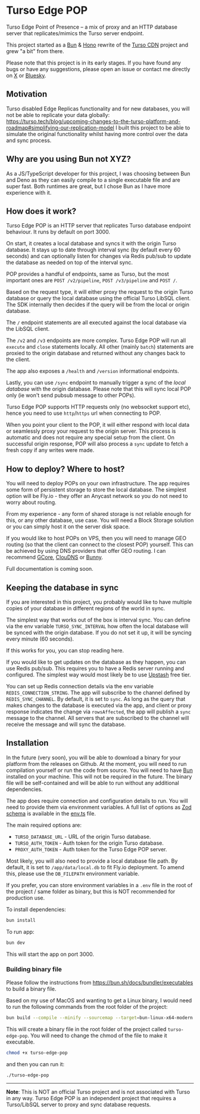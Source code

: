 # Turso Edge POP

Turso Edge Point of Presence – a mix of proxy and an HTTP database server that replicates/mimics the Turso server endpoint.

This project started as a [Bun](https://bun.sh/) & [Hono](https://hono.dev/) rewrite of the [Turso CDN](https://github.com/notrab/turso-cdn/blob/main/server.js) project and grew "a bit" from there.

Please note that this project is in its early stages. If you have found any bugs or have any suggestions, please open an issue or contact me directly on [X](https://x.com/mziehlke) or [Bluesky](https://bsky.app/profile/dmio.co).

## Motivation
Turso disabled Edge Replicas functionality and for new databases, you will not be able to replicate your data globally: https://turso.tech/blog/upcoming-changes-to-the-turso-platform-and-roadmap#simplifying-our-replication-model
I built this project to be able to simulate the original functionality whilst having more control over the data and sync process.

## Why are you using Bun not XYZ?
As a JS/TypeScript developer for this project, I was choosing between Bun and Deno as they can easily compile to a single executable file and are super fast. Both runtimes are great, but I chose Bun as I have more experience with it.

## How does it work?
Turso Edge POP is an HTTP server that replicates Turso database endpoint behaviour. It runs by default on port 3000.

On start, it creates a local database and syncs it with the origin Turso database. It stays up to date through interval sync (by default every 60 seconds) and can optionally listen for changes via Redis pub/sub to update the database as needed on top of the interval sync.

POP provides a handful of endpoints, same as Turso, but the most important ones are `POST /v2/pipeline`, `POST /v3/pipeline` and `POST /`.

Based on the request type, it will either proxy the request to the origin Turso database or query the local database using the official Turso LibSQL client. The SDK internally then decides if the query will be from the local or origin database.

The `/` endpoint statements are all executed against the local database via the LibSQL client.

The `/v2` and `/v3` endpoints are more complex. Turso Edge POP will run all `execute` and `close` statements locally. All other (mainly `batch`) statements are proxied to the origin database and returned without any changes back to the client.

The app also exposes a `/health` and `/version` informational endpoints.

Lastly, you can use `/sync` endpoint to manually trigger a sync of the _local database_ with the origin database. Please note that this will sync local POP only (ie won't send pubsub message to other POPs).

Turso Edge POP supports HTTP requests only (no websocket support etc), hence you need to use `http`/`https` url when connecting to POP.

When you point your client to the POP, it will either respond with local data or seamlessly proxy your request to the origin server. This process is automatic and does not require any special setup from the client. On successful origin response, POP will also process a `sync` update to fetch a fresh copy if any writes were made.

## How to deploy? Where to host?
You will need to deploy POPs on your own infrastructure. The app requires some form of persistent storage to store the local database. The simplest option will be Fly.io - they offer an Anycast network so you do not need to worry about routing.

From my experience - any form of shared storage is not reliable enough for this, or any other database, use case. You will need a Block Storage solution or you can simply host it on the server disk space.

If you would like to host POPs on VPS, then you will need to manage GEO routing (so that the client can connect to the closest POP) yourself. This can be achieved by using DNS providers that offer GEO routing. I can recommend [GCore](https://gcore.com/dns), [ClouDNS](https://www.cloudns.net/geodns/) or [Bunny](https://bunny.net/dns/).

Full documentation is coming soon.

## Keeping the database in sync
If you are interested in this project, you probably would like to have multiple copies of your database in different regions of the world in sync.

The simplest way that works out of the box is interval sync. You can define via the env variable `TURSO_SYNC_INTERVAL` how often the local database will be synced with the origin database. If you do not set it up, it will be syncing every minute (60 seconds).

If this works for you, you can stop reading here.

If you would like to get updates on the database as they happen, you can use Redis pub/sub. This requires you to have a Redis server running and configured. The simplest way would most likely be to use [Upstash](https://upstash.com/) free tier.

You can set up Redis connection details via the env variable `REDIS_CONNECTION_STRING`. The app will subscribe to the channel defined by `REDIS_SYNC_CHANNEL`. By default, it is set to `sync`.
As long as the query that makes changes to the database is executed via the app, and client or proxy response indicates the change via `rowsAffected`, the app will publish a `sync` message to the channel. All servers that are subscribed to the channel will receive the message and will sync the database.

## Installation
In the future (very soon), you will be able to download a binary for your platform from the releases on Github. At the moment, you will need to run compilation yourself or run the code from source.
You will need to have [Bun](https://bun.sh/) installed on your machine. This will not be required in the future. The binary file will be self-contained and will be able to run without any additional dependencies.

The app does require connection and configuration details to run. You will need to provide them via environment variables. A full list of options as [Zod schema](https://zod.dev/) is available in the [env.ts](src/helpers/env.ts) file.

The main required options are:
- `TURSO_DATABASE_URL` - URL of the origin Turso database.
- `TURSO_AUTH_TOKEN` - Auth token for the origin Turso database.
- `PROXY_AUTH_TOKEN` - Auth token for the Turso Edge POP server.

Most likely, you will also need to provide a local database file path. By default, it is set to `/app/data/local.db` to fit Fly.io deployment. To amend this, please use the `DB_FILEPATH` environment variable.

If you prefer, you can store environment variables in a `.env` file in the root of the project / same folder as binary, but this is NOT recommended for production use.

To install dependencies:
```bash
bun install
```

To run app:
```bash
bun dev
```

This will start the app on port 3000.

### Building binary file
Please follow the instructions from https://bun.sh/docs/bundler/executables to build a binary file.

Based on my use of MacOS and wanting to get a Linux binary, I would need to run the following commands from the root folder of the project:
```bash
bun build --compile --minify --sourcemap --target=bun-linux-x64-modern ./src/index.ts --outfile turso-edge-pop
```

This will create a binary file in the root folder of the project called `turso-edge-pop`. You will need to change the chmod of the file to make it executable.
```bash
chmod +x turso-edge-pop
```

and then you can run it:
```bash
./turso-edge-pop
```

---

**Note**: This is NOT an official Turso project and is not associated with Turso in any way. Turso Edge POP is an independent project that requires a Turso/LibSQL server to proxy and sync database requests.
